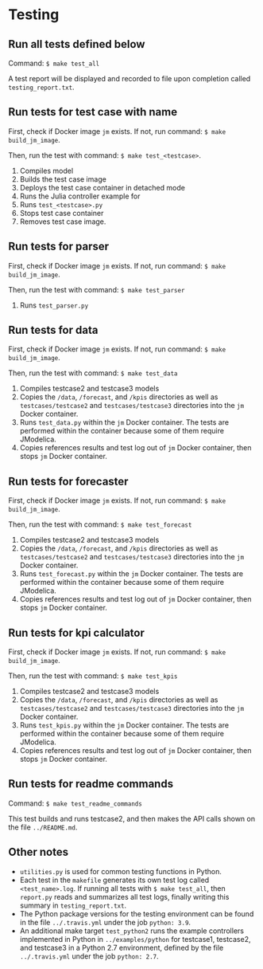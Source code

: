 # Testing

## Run all tests defined below
Command: ``$ make test_all``

A test report will be displayed and recorded to file upon completion called ``testing_report.txt``.

## Run tests for test case with name <testcase>
First, check if Docker image ``jm`` exists.  If not, run command: ``$ make build_jm_image``.

Then, run the test with command: ``$ make test_<testcase>``.

1. Compiles <testcase> model
2. Builds the test case image
3. Deploys the test case container in detached mode
4. Runs the Julia controller example for <testcase>
5. Runs ``test_<testcase>.py``
6. Stops test case container
7. Removes test case image.

## Run tests for parser
First, check if Docker image ``jm`` exists.  If not, run command: ``$ make build_jm_image``.

Then, run the test with command: ``$ make test_parser``
1. Runs ``test_parser.py``

## Run tests for data
First, check if Docker image ``jm`` exists.  If not, run command: ``$ make build_jm_image``.

Then, run the test with command: ``$ make test_data``
1. Compiles testcase2 and testcase3 models
2. Copies the ``/data``, ``/forecast``, and ``/kpis`` directories as well as ``testcases/testcase2`` and ``testcases/testcase3`` directories into the ``jm`` Docker container.
3. Runs ``test_data.py`` within the ``jm`` Docker container. The tests are performed within the container because some of them require JModelica.
4. Copies references results and test log out of ``jm`` Docker container, then stops ``jm`` Docker container.


## Run tests for forecaster
First, check if Docker image ``jm`` exists.  If not, run command: ``$ make build_jm_image``.

Then, run the test with command: ``$ make test_forecast``
1. Compiles testcase2 and testcase3 models
2. Copies the ``/data``, ``/forecast``, and ``/kpis`` directories as well as ``testcases/testcase2`` and ``testcases/testcase3`` directories into the ``jm`` Docker container.
3. Runs ``test_forecast.py`` within the ``jm`` Docker container. The tests are performed within the container because some of them require JModelica.
4. Copies references results and test log out of ``jm`` Docker container, then stops ``jm`` Docker container.

## Run tests for kpi calculator
First, check if Docker image ``jm`` exists.  If not, run command: ``$ make build_jm_image``.

Then, run the test with command: ``$ make test_kpis``
1. Compiles testcase2 and testcase3 models
2. Copies the ``/data``, ``/forecast``, and ``/kpis`` directories as well as ``testcases/testcase2`` and ``testcases/testcase3`` directories into the ``jm`` Docker container.
3. Runs ``test_kpis.py`` within the ``jm`` Docker container. The tests are performed within the container because some of them require JModelica.
4. Copies references results and test log out of ``jm`` Docker container, then stops ``jm`` Docker container.

## Run tests for readme commands
Command: ``$ make test_readme_commands``

This test builds and runs testcase2, and then makes the API calls shown on the file ``../README.md``.

## Other notes
- ``utilities.py`` is used for common testing functions in Python.
- Each test in the ``makefile`` generates its own test log called ``<test_name>.log``.  If running all tests with ``$ make test_all``, then ``report.py`` reads and summarizes all test logs, finally writing this summary in ``testing_report.txt``.
- The Python package versions for the testing environment can be found in the file ``../.travis.yml`` under the job ``python: 3.9``.
- An additional make target ``test_python2`` runs the example controllers implemented in Python in ``../examples/python`` for testcase1, testcase2, and testcase3 in a Python 2.7 environment, defined by the file ``../.travis.yml`` under the job ``python: 2.7``.
